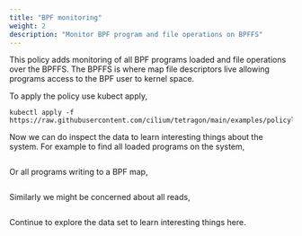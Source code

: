 ```yaml
---
title: "BPF monitoring"
weight: 2
description: "Monitor BPF program and file operations on BPFFS"
---
```


This policy adds monitoring of all BPF programs loaded and file operations over the
BPFFS. The BPFFS is where map file descriptors live allowing programs access to the
BPF user to kernel space.

To apply the policy use kubect apply,

```shell-session
kubectl apply -f https://raw.githubusercontent.com/cilium/tetragon/main/examples/policylibrary/bpf.yaml
```

Now we can do inspect the data to learn interesting things about the system. For example
to find all loaded programs on the system,

```shell-session

```

Or all programs writing to a BPF map,

```shell-session
```

Similarly we might be concerned about all reads,

```shell-session
```

Continue to explore the data set to learn interesting things here.
